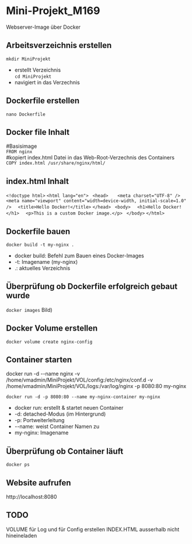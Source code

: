 

# Mini-Projekt_M169
Webserver-Image über Docker

## Arbeitsverzeichnis erstellen
`mkdir MiniProjekt`  
* erstellt Verzeichnis  
`cd MiniProjekt`   
* navigiert in das Verzechnis

## Dockerfile erstellen
`nano Dockerfile`   

## Docker file Inhalt
#Basisimage  
`FROM nginx`  
#kopiert index.html Datei in das Web-Root-Verzechnis des Containers  
`COPY index.html /usr/share/nginx/html/`   


## index.html Inhalt
`<!doctype html>`
`<html lang="en">`
 ` <head>`
 `   <meta charset="UTF-8" />`
  `  <meta name="viewport" content="width=device-width, initial-scale=1.0" />`
  `  <title>Hello Docker!</title>`
  `</head>`
 ` <body>`
  `  <h1>Hello Docker!</h1>`
  `  <p>This is a custom Docker image.</p>`
 ` </body>`
`</html>`

## Dockerfile bauen
`docker build -t my-nginx .`
* docker build: Befehl zum Bauen eines Docker-Images
* -t: Imagename (my-nginx)
* .: aktuelles Verzeichnis

## Überprüfung ob Dockerfile erfolgreich gebaut wurde
`docker images`
Bild)

## Docker Volume erstellen
`docker volume create nginx-config`


## Container starten
docker run -d --name nginx -v /home/vmadmin/MiniProjekt/VOL/config:/etc/nginx/conf.d -v /home/vmadmin/MiniProjekt/VOL/logs:/var/log/nginx -p 8080:80 my-nginx


`docker run -d -p 8080:80 --name my-nginx-container my-nginx`
* docker run: erstellt & startet neuen Container
* -d: detached-Modus (im Hintergrund)
* -p: Portweiterleitung
* --name: weist Container Namen zu
* my-nginx: Imagename

## Überprüfung ob Container läuft
`docker ps`

## Website aufrufen
http://localhost:8080

## TODO
VOLUME für Log und für Config erstellen
INDEX.HTML ausserhalb nicht hineineladen

